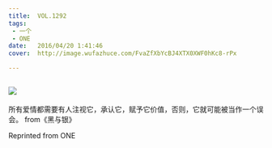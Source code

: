 ```yaml
---
title:	VOL.1292
tags:
 - 一个
 - ONE
date:	2016/04/20 1:41:46
cover:	http://image.wufazhuce.com/FvaZfXbYcBJ4XTX0XWF0hKc8-rPx

---
```

![](http://image.wufazhuce.com/FvaZfXbYcBJ4XTX0XWF0hKc8-rPx)
---

所有爱情都需要有人注视它，承认它，赋予它价值，否则，它就可能被当作一个误会。 from《黑与银》
 
Reprinted from ONE

